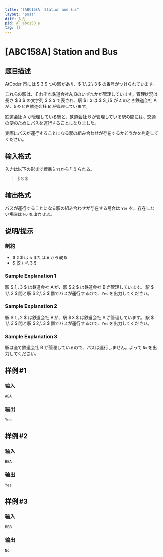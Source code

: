 ```yaml
---
title: "[ABC158A] Station and Bus"
layout: "post"
diff: 入门
pid: AT_abc158_a
tag: []
---
```


# [ABC158A] Station and Bus

## 题目描述

[problemUrl]: https://atcoder.jp/contests/abc158/tasks/abc158_a

AtCoder 市には $ 3 $ つの駅があり、$ 1,\ 2,\ 3 $ の番号がつけられています。

これらの駅は、それぞれ鉄道会社A, Bのいずれかが管理しています。管理状況は長さ $ 3 $ の文字列 $ S $ で表され、駅 $ i $ は $ S_i $ が `A` のとき鉄道会社 A が、`B` のとき鉄道会社 B が管理しています。

鉄道会社 A が管理している駅と、鉄道会社 B が管理している駅の間には、交通の便のためにバスを運行することになりました。

実際にバスが運行することになる駅の組み合わせが存在するかどうかを判定してください。

## 输入格式

入力は以下の形式で標準入力から与えられる。

> $ S $

## 输出格式

バスが運行することになる駅の組み合わせが存在する場合は `Yes` を、存在しない場合は `No` を出力せよ。

## 说明/提示

### 制約

- $ S $ は `A` または `B` から成る
- $ |S|\ =\ 3 $

### Sample Explanation 1

駅 $ 1,\ 3 $ は鉄道会社 A が、駅 $ 2 $ は鉄道会社 B が管理しています。 駅 $ 1,\ 2 $ 間と駅 $ 2,\ 3 $ 間でバスが運行するので、`Yes` を出力してください。

### Sample Explanation 2

駅 $ 1,\ 2 $ は鉄道会社 B が、駅 $ 3 $ は鉄道会社 A が管理しています。 駅 $ 1,\ 3 $ 間と駅 $ 2,\ 3 $ 間でバスが運行するので、`Yes` を出力してください。

### Sample Explanation 3

駅は全て鉄道会社 B が管理しているので、バスは運行しません。よって `No` を出力してください。

## 样例 #1

### 输入

```
ABA
```

### 输出

```
Yes
```

## 样例 #2

### 输入

```
BBA
```

### 输出

```
Yes
```

## 样例 #3

### 输入

```
BBB
```

### 输出

```
No
```

